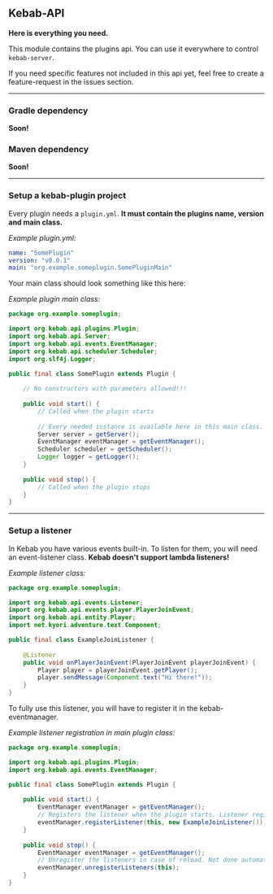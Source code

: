 ## Kebab-API
**Here is everything you need.**

This module contains the plugins api. You can use it everywhere to control `kebab-server`.

If you need specific features not included in this api yet, feel free to create a feature-request in the issues section.

***

### Gradle dependency
**Soon!**

### Maven dependency
**Soon!**

***

### Setup a kebab-plugin project

Every plugin needs a `plugin.yml`. **It must contain the plugins name, version and main class.**

*Example plugin.yml:*
```yaml
name: "SomePlugin"
version: "v0.0.1"
main: "org.example.someplugin.SomePluginMain"
```

Your main class should look something like this here:

*Example plugin main class:*
```java
package org.example.someplugin;

import org.kebab.api.plugins.Plugin;
import org.kebab.api.Server;
import org.kebab.api.events.EventManager;
import org.kebab.api.scheduler.Scheduler;
import org.slf4j.Logger;

public final class SomePlugin extends Plugin {
    
    // No constructors with parameters allowed!!!
    
    public void start() {
        // Called when the plugin starts
        
        // Every needed instance is available here in this main class.
        Server server = getServer();
        EventManager eventManager = getEventManager();
        Scheduler scheduler = getScheduler();
        Logger logger = getLogger();
    }
    
    public void stop() {
        // Called when the plugin stops
    }
}
```

***

### Setup a listener

In Kebab you have various events built-in. To listen for them, you will need an event-listener class.
**Kebab doesn't support lambda listeners!**

*Example listener class:*

```java
package org.example.someplugin;

import org.kebab.api.events.Listener;
import org.kebab.api.events.player.PlayerJoinEvent;
import org.kebab.api.entity.Player;
import net.kyori.adventure.text.Component;

public final class ExampleJoinListener {
    
    @Listener
    public void onPlayerJoinEvent(PlayerJoinEvent playerJoinEvent) {
        Player player = playerJoinEvent.getPlayer();
        player.sendMessage(Component.text("Hi there!"));
    }
}
```

To fully use this listener, you will have to register it in the kebab-eventmanager.

*Example listener registration in main plugin class:*

```java
package org.example.someplugin;

import org.kebab.api.plugins.Plugin;
import org.kebab.api.events.EventManager;

public final class SomePlugin extends Plugin {
    
    public void start() {
        EventManager eventManager = getEventManager();
        // Registers the listener when the plugin starts. Listener registration can be done at anytime.
        eventManager.registerListener(this, new ExampleJoinListener());
    }
    
    public void stop() {
        EventManager eventManager = getEventManager();
        // Unregister the listeners in case of reload. Not done automatically.
        eventManager.unregisterListeners(this);
    }
}
```